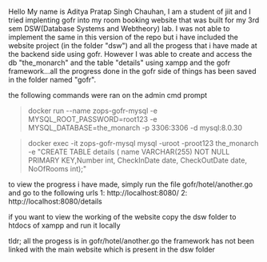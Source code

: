 Hello 
My name is Aditya Pratap Singh Chauhan, I am a student of jiit and I tried implenting gofr into my room booking website that was built for my 3rd sem DSW(Database Systems and Webtheory) lab.
I was not able to implement the same in this version of the repo but i have included the website project (in the folder "dsw") and all the progess that i have made at the backend side using gofr. 
However I was able to create and access the db "the_monarch" and the table "details" using xampp and the gofr framework...all the progress done in the gofr side of things has been saved in the folder named "gofr".

the following commands were ran on the admin cmd prompt 

>docker run --name zops-gofr-mysql -e MYSQL_ROOT_PASSWORD=root123 -e MYSQL_DATABASE=the_monarch -p 3306:3306 -d mysql:8.0.30


>docker exec -it zops-gofr-mysql mysql -uroot -proot123 the_monarch -e "CREATE TABLE details ( name VARCHAR(255) NOT NULL PRIMARY KEY,Number int, CheckInDate date, CheckOutDate date, NoOfRooms int);"

to view the progress i have made, simply run the file gofr/hotel/another.go 
and go to the following urls 
1: http://localhost:8080/
2: http://localhost:8080/details

if you want to view the working of the website 
copy the dsw folder to htdocs of xampp and run it locally 


tldr; 
all the progess is in gofr/hotel/another.go 
the framework has not been linked with the main website which is present in the dsw folder 
